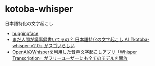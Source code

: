 # kotoba-whisper

日本語特化の文字起こし

- [huggingface](https://huggingface.co/kotoba-tech/kotoba-whisper-v2.2)
- [まだ人間が議事録書いてるの？ 日本語特化の文字起こし AI『kotoba-whisper-v2.0』がスゴいらしい](https://data.wingarc.com/kotoba-whisper-v2-0-77713)
- [OpenAIのWhisperを利用した音声文字起こしアプリ「Whisper Transcription」がフリーユーザーにも全てのモデルを開放](https://applech2.com/archives/20250208-whisper-transcription-for-mac-all-model-free.html)
